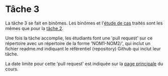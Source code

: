 # Tâche 3

La tâche 3 se fait en binômes. Les binômes et l'[étude de cas](../cas-etude.md) traités sont les mêmes que pour la [tâche 2](../tache2/readme.md).

Une fois la tâche accomplie, les étudiants font une 'pull request' sur ce répertoire avec un répertoire de la forme 'NOM1-NOM2/', qui inclut un fichier readme.md indiquant le référentiel (repository) Github qui inclut leur tâche.

La date limite pour cette 'pull request' est indiquée sur la [page principale](../README.md/#tâche-3-test-sur-divers-environnements) du cours.